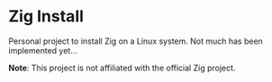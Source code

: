# Zig Install

Personal project to install Zig on a Linux system. Not much has been implemented yet...

**Note**: This project is not affiliated with the official Zig project.